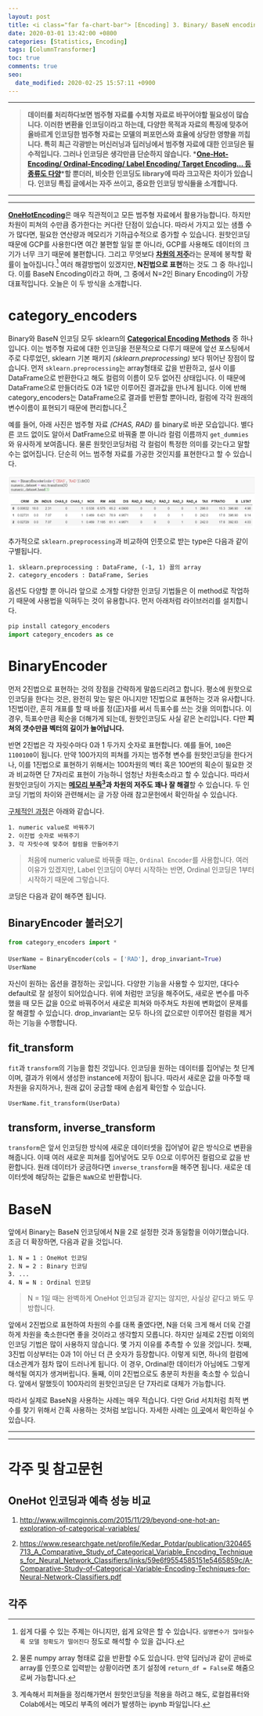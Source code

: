 ```yaml
---
layout: post
title: <i class="far fa-chart-bar"> [Encoding] 3. Binary/ BaseN encoding</i>
date: 2020-03-01 13:42:00 +0800
categories: [Statistics, Encoding]
tags: [ColumnTransformer]
toc: true
comments: true
seo:
  date_modified: 2020-02-25 15:57:11 +0900
---
```


***  
> <b>데이터를 처리하다보면 범주형 자료를 수치형 자료로 바꾸어야할 필요성이 많습니다. 이러한 변환을 인코딩이라고 하는데, 다양한 목적과 자료의 특징에 맞추어 올바르게 인코딩한 범주형 자료는 모델의 퍼포먼스와 효율에 상당한 영향을 끼칩니다. 특히 최근 각광받는 머신러닝과 딥러닝에서 범주형 자료에 대한 인코딩은 필수적입니다. 그러나 인코딩은 생각만큼 단순하지 않습니다. *[One-Hot-Encoding/ Ordinal-Encoding/ Label Encoding/ Target Encoding... 등 종류도 다양](http://contrib.scikit-learn.org/categorical-encoding/index.html)*할 뿐더러, 비슷한 인코딩도 library에 따라 크고작은 차이가 있습니다. 인코딩 특집 글에서는 자주 쓰이고, 중요한 인코딩 방식들을 소개합니다.</b>   


***  
***  

 
<b>[OneHotEncoding](https://haehwan.github.io/posts/Sta-Encoding/)</b>은 매우 직관적이고 모든 범주형 자료에서 활용가능합니다. 하지만 차원이 피쳐의 수만큼 증가한다는 커다란 단점이 있습니다. 따라서 가지고 있는 샘플 수가 많다면, 필요한 연산량과 메모리가 기하급수적으로 증가할 수 있습니다. 원핫인코딩 때문에 GCP를 사용한다면 여간 불편할 일일 뿐 아니라, GCP를 사용해도 데이터의 크기가 너무 크기 때문에 불편합니다. 그리고 무엇보다 <b>[차원의 저주](https://www.visiondummy.com/2014/04/curse-dimensionality-affect-classification/)</b>라는 문제에 봉착할 확률이 높아집니다.[^curse] 여러 해결방법이 있겠지만, <b>N진법으로 표현</b>하는 것도 그 중 하나입니다. 이를 BaseN Encoding이라고 하며, 그 중에서 N=2인 Binary Encoding이 가장 대표적입니다. 오늘은 이 두 방식을 소개합니다.   

[^curse]: 쉽게 다룰 수 있는 주제는 아니지만, 쉽게 요약은 할 수 있습니다. `설명변수가 많아질수록 모델 정확도가 떨어진다` 정도로 해석할 수 있을 겁니다.


# category_encoders
Binary와 BaseN 인코딩 모두 sklearn의 <b>[Categorical Encoding Methods](http://contrib.scikit-learn.org/categorical-encoding/)</b> 중 하나입니다. 이는 범주형 자료에 대한 인코딩을 전문적으로 다루기 때문에 앞선 포스팅에서 주로 다루었던, sklearn 기본 패키지 *(sklearn.preprocessing)* 보다 뛰어난 장점이 많습니다. 먼저 `sklearn.preprocessing`는 array형태로 값을 반환하고, 설사 이를 DataFrame으로 반환한다고 해도 컬럼의 이름이 모두 없어진 상태입니다. 이 때문에 DataFrame으로 만들더라도 0과 1로만 이루어진 결과값을 만나게 됩니다. 이에 반해 category_encoders는 DataFrame으로 결과를 반환할 뿐아니라, 컬럼에 각각 원래의 변수이름이 표현되기 때문에 편리합니다.[^TMI]  

[^TMI]: 물론 numpy array 형태로 값을 반환할 수도 있습니다. 만약 딥러닝과 같이 곧바로 array를 인풋으로 입력받는 상황이라면 초기 설정에 `return_df = False`로 해줌으로써 가능합니다.  

예를 들어, 아래 사진은 범주형 자료 *(CHAS, RAD)* 를 binary로 바꾼 모습입니다. 별다른 코드 없이도 알아서 DatFrame으로 바꿔줄 뿐 아니라 컬럼 이름까지 `get_dummies`와 유사하게 보여줍니다.  물론 원핫인코딩처럼 각 컬럼이 특정한 의미를 갖는다고 말할수는 없어집니다. 단순히 어느 범주형 자료를 가공한 것인지를 표현한다고 할 수 있습니다.  

![im1](/assets/img/sample/[post][encoding]ce.png)

추가적으로 `sklearn.preprocessing`과 비교하여 인풋으로 받는 type은 다음과 같이 구별됩니다.  
```terminal
1. sklearn.preprocessing : DataFrame, (-1, 1) 꼴의 array  
2. category_encoders : DataFrame, Series
```


옵션도 다양할 뿐 아니라 앞으로 소개할 다양한 인코딩 기법들은 이 method로 작업하기 때문에 사용법을 익혀두는 것이 유용합니다. 먼저 아래처럼 라이브러리를 설치합니다. 

```python 
pip install category_encoders
import category_encoders as ce
```


# BinaryEncoder
먼저 2진법으로 표현하는 것의 장점을 간략하게 말씀드리려고 합니다. 평소에 원핫으로 인코딩을 한다는 것은, 완전히 맞는 말은 아니지만 1진법으로 표현하는 것과 유사합니다. 1진법이란, 흔히 개표를 할 때 바를 정(正)자를 써서 득표수를 쓰는 것을 의미합니다. 이 경우, 득표수만큼 획순을 더해가게 되는데, 원핫인코딩도 사실 같은 논리입니다. 다만 <b>피쳐의 갯수만큼 벡터의 길이가 늘어납니다.</b>  

반면 2진법은 각 자릿수마다 0과 1 두가지 숫자로 표현합니다. 예를 들어, `100`은 `1100100`이 됩니다. 만약 100가지의 피쳐를 가지는 범주형 변수를 원핫인코딩을 한다거나, 이를 1진법으로 표현하기 위해서는 100차원의 벡터 혹은 100번의 획순이 필요한 것과 비교하면 단 7자리로 표현이 가능하니 엄청난 차원축소라고 할 수 있습니다. 따라서 원핫인코딩이 가지는 <b>[메모리 부족](https://github.com/HaeHwan/HaeHwan.github.io/blob/master/assets/projects/IGAWorks/%5Bigaworks%5D(1)%20EDA.md)[^ex]과 차원의 저주도 꽤나 잘 해결</b>할 수 있습니다. 두 인코딩 기법의 차이와 관련해서는 글 가장 아래 참고문헌에서 확인하실 수 있습니다.

[^ex]: 계속해서 피쳐들을 정리해가면서 원핫인코딩을 적용을 하려고 해도, 로컬컴퓨터와 Colab에서는 메모리 부족의 에러가 발생하는 ipynb 파일입니다.  
  

[구체적인 과정](https://contrib.scikit-learn.org/categorical-encoding/binary.html)은 아래와 같습니다.  
```terminal
1. numeric value로 바꿔주기  
2. 이진법 숫자로 바꿔주기  
3. 각 자릿수에 맞추어 컬럼을 만들어주기
```  
> 처음에 numeric value로 바꿔줄 때는, `Ordinal Encoder`를 사용합니다. 여러 이유가 있겠지만, Label 인코딩이 0부터 시작하는 반면, Ordinal 인코딩은 1부터 시작하기 때문에 그렇습니다.   

코딩은 다음과 같이 해주면 됩니다.  
## BinaryEncoder 불러오기
```python
from category_encoders import *

UserName = BinaryEncoder(cols = ['RAD'], drop_invariant=True)
UserName
```
자신이 원하는 옵션을 결정하는 곳입니다. 다양한 기능을 사용할 수 있지만, 대다수 default로 잘 설정이 되어있습니다. 위에 처럼만 코딩을 해주어도, 새로운 변수를 마주했을 때 모든 값을 0으로 바꿔주어서 새로운 피쳐와 마주쳐도 차원에 변화없이 문제를 잘 해결할 수 있습니다. drop_invariant는 모두 하나의 값으로만 이루어진 컬럼을 제거하는 기능을 수행합니다.   

## fit_transform
`fit`과 `transform`의 기능을 합친 것입니다. 인코딩을 원하는 데이터를 집어넣는 첫 단계이며, 결과가 위에서 생성한 instance에 저장이 됩니다. 따라서 새로운 값을 마주할 때 차원을 유지하거나, 원래 값이 궁금할 때에 손쉽게 확인할 수 있습니다.  
```python
UserName.fit_transform(UserData)
```  

## transform, inverse_transform
`transform`은 앞서 인코딩한 방식에 새로운 데이터셋을 집어넣어 같은 방식으로 변환을 해줍니다. 이때 여러 새로운 피쳐를 집어넣어도 모두 0으로 이루어진 컬럼으로 값을 반환합니다. 원래 데이터가 궁금하다면 `inverse_transform`을 해주면 됩니다. 새로운 데이터셋에 해당하는 값들은 `NaN`으로 반환합니다.  


# BaseN
앞에서 Binary는 BaseN 인코딩에서 N을 2로 설정한 것과 동일함을 이야기했습니다. 조금 더 확장하면, 다음과 같을 것입니다.

```terminal
1. N = 1 : OneHot 인코딩
2. N = 2 : Binary 인코딩
3. ...
4. N = N : Ordinal 인코딩
```
> N = 1일 때는 완벽하게 OneHot 인코딩과 같지는 않지만, 사실상 같다고 봐도 무방합니다.  

앞에서 2진법으로 표현하여 차원의 수를 대폭 줄였다면, N을 더욱 크게 해서 더욱 간결하게 차원을 축소한다면 좋을 것이라고 생각할지 모릅니다. 하지만 실제로 2진법 이외의 인코딩 기법은 많이 사용하지 않습니다. 몇 가지 이유를 추측할 수 있을 것입니다. 첫째, 3진법 이상부터는 0과 1이 아닌 더 큰 숫자가 등장합니다. 이렇게 되면, 하나의 컬럼에 대소관계가 점차 많이 드러나게 됩니다. 이 경우, Ordinal한 데이터가 아님에도 그렇게 해석될 여지가 생겨버립니다. 둘째, 이미 2진법으로도 충분히 차원을 축소할 수 있습니다. 앞에서 말했듯이 100자리의 원핫인코딩은 단 7자리로 대체가 가능합니다.  

따라서 실제로 BaseN을 사용하는 사례는 매우 적습니다. 다만 Grid 서치처럼 최적 변수를 찾기 위해서 간혹 사용하는 것처럼 보입니다. 자세한 사례는 [이 곳](https://github.com/scikit-learn-contrib/categorical-encoding/blob/master/examples/grid_search_example.py)에서 확인하실 수 있습니다. 


***
***
# 각주 및 참고문헌

## OneHot 인코딩과 예측 성능 비교

1. http://www.willmcginnis.com/2015/11/29/beyond-one-hot-an-exploration-of-categorical-variables/  

2. https://www.researchgate.net/profile/Kedar_Potdar/publication/320465713_A_Comparative_Study_of_Categorical_Variable_Encoding_Techniques_for_Neural_Network_Classifiers/links/59e6f9554585151e5465859c/A-Comparative-Study-of-Categorical-Variable-Encoding-Techniques-for-Neural-Network-Classifiers.pdf


## 각주
